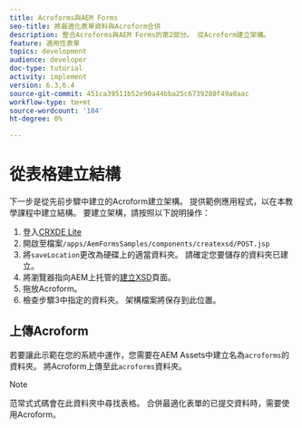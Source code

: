 ```yaml
---
title: Acroforms與AEM Forms
seo-title: 將最適化表單資料與Acroform合併
description: 整合Acroforms與AEM Forms的第2部分。 從Acroform建立架構。
feature: 適用性表單
topics: development
audience: developer
doc-type: tutorial
activity: implement
version: 6.3,6.4
source-git-commit: 451ca39511b52e90a44bba25c6739280f49a0aac
workflow-type: tm+mt
source-wordcount: '184'
ht-degree: 0%

---
```



# 從表格建立結構

下一步是從先前步驟中建立的Acroform建立架構。 提供範例應用程式，以在本教學課程中建立結構。 要建立架構，請按照以下說明操作：

1. 登入[CRXDE Lite](http://localhost:4502/crx/de)
2. 開啟至檔案`/apps/AemFormsSamples/components/createxsd/POST.jsp`
3. 將`saveLocation`更改為硬碟上的適當資料夾。 請確定您要儲存的資料夾已建立。
4. 將瀏覽器指向AEM上托管的[建立XSD](http://localhost:4502/content/DocumentServices/CreateXsd.html)頁面。
5. 拖放Acroform。
6. 檢查步驟3中指定的資料夾。 架構檔案將保存到此位置。

## 上傳Acroform

若要讓此示範在您的系統中運作，您需要在AEM Assets中建立名為`acroforms`的資料夾。 將Acroform上傳至此`acroforms`資料夾。

>[!NOTE]
>
>范常式式碼會在此資料夾中尋找表格。 合併最適化表單的已提交資料時，需要使用Acroform。
